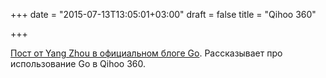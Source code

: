 +++
date = "2015-07-13T13:05:01+03:00"
draft = false
title = "Qihoo 360"

+++

<p><a href="http://blog.golang.org/qihoo">Пост от&nbsp;Yang Zhou в официальном блоге Go</a>. Рассказывает про использование Go в&nbsp;Qihoo 360.</p>

